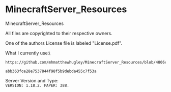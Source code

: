 # MinecraftServer_Resources

MinecraftServer_Resources

All files are copyrighted to their respective owners.

One of the authors License file is labeled "License.pdf".

What I currently use:\
```
https://github.com/mhmatthewhugley/MinecraftServer_Resources/blob/4806cb4e1427205e33aeed488ba773f8712d6a15/Vegancraft%20%26%20Quarry%20ResourcePacks%20Combined/VegancraftRP%26Quarry_Resources_abb363fce28e7537844f98f5b9debda455c7f53a.zip
```
```abb363fce28e7537844f98f5b9debda455c7f53a```

Server Version and Type:\
```VERSION: 1.18.2. PAPER: 388.```
